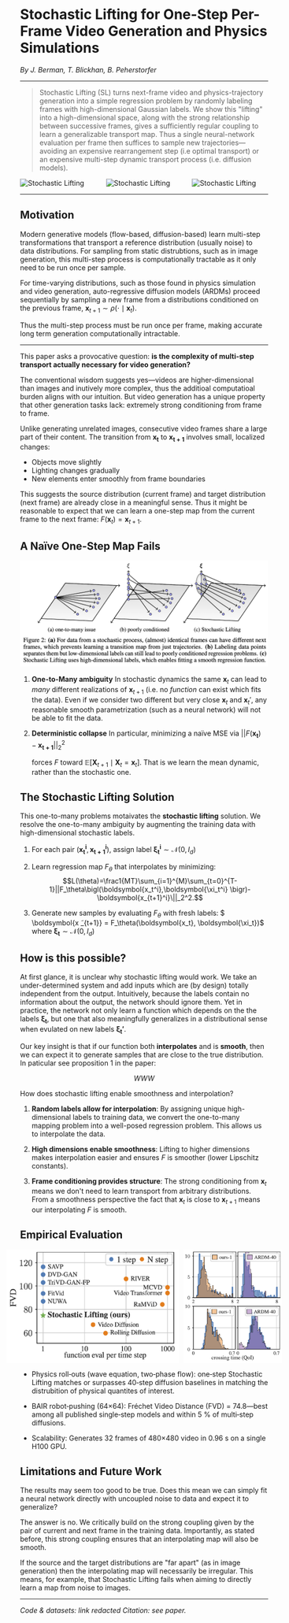 # Stochastic Lifting for One-Step Per-Frame Video Generation and Physics Simulations

*By J. Berman, T. Blickhan, B. Peherstorfer*

---

> Stochastic Lifting (SL) turns next-frame video and physics-trajectory generation into a simple regression problem by randomly labeling frames with high-dimensional Gaussian labels. We show this "lifting" into a high-dimensional space, along with the strong relationship between successive frames, gives a sufficiently regular coupling to learn a generalizable transport map. Thus a single neural-network evaluation per frame then suffices to sample new trajectories—avoiding an expensive rearrangement step (i.e optimal transport) or an expensive multi-step dynamic transport process (i.e. diffusion models).

<div style="display: flex; justify-content: center; gap: 20px;">
  <img src="/blog/posts/sl_1.gif" alt="Stochastic Lifting" width="200">
  <img src="/blog/posts/sl_1.gif" alt="Stochastic Lifting" width="200">
  <img src="/blog/posts/sl_1.gif" alt="Stochastic Lifting" width="200">
</div>

---

## Motivation

Modern generative models (flow-based, diffusion-based) learn multi-step transformations that transport a reference distribution (usually noise) to data distributions. For sampling from static distrubtions, such as in image generation, this multi-step process is computationally tractable as it only need to be run once per sample.

For time-varying distributions, such as those found in physics simulation and video generation, auto-regressive diffusion models (ARDMs) proceed sequentially by sampling a new frame from a distributions conditioned on the previous frame, $\boldsymbol x_{t+1}\sim\rho(\cdot\mid \boldsymbol x_{t})$. 

Thus the multi-step process must be run once per frame, making accurate long term generation computationally intractable.

---

This paper asks a provocative question: **is the complexity of multi-step transport actually necessary for video generation?**

The conventional wisdom suggests yes—videos are higher-dimensional than images and inutively more complex, thus the additioal computatioal burden aligns with our intuition. But video generation has a unique property that other generation tasks lack: extremely strong conditioning from frame to frame.

Unlike generating unrelated images, consecutive video frames share a large part of their content. The transition from $\boldsymbol{x_t}$ to $\boldsymbol{x_{t+1}}$ involves small, localized changes:
- Objects move slightly
- Lighting changes gradually  
- New elements enter smoothly from frame boundaries

This suggests the source distribution (current frame) and target distribution (next frame) are already close in a meaningful sense. Thus it might be reasonable to expect that we can learn a one-step map from the current frame to the next frame: $F(\boldsymbol x_t) = \boldsymbol x_{t+1}$.

## A Naïve One-Step Map Fails
   ![one-to-many](/blog/posts/lifting_tikz.png)
1. **One-to-Many ambiguity**
   In stochastic dynamics the same $\boldsymbol x_t$ can lead to *many* different realizations of $\boldsymbol x_{t+1}$ (i.e. no *function* can exist which fits the data). Even if we consider two different but very close $\boldsymbol x_t$ and $\boldsymbol x_t'$, any reasonable smooth parametrization (such as a neural network) will not be able to fit the data.

2. **Deterministic collapse**
   In particular, minimizing a naïve MSE via  $||F(\boldsymbol{x_t})-\boldsymbol{x_{t+1}}||_2^2$

   forces $F$ toward $\mathbb E[\mathbf X_{t+1}\mid\mathbf X_t=\boldsymbol x_t]$. That is we learn the mean dynamic, rather than the stochastic one.



## The Stochastic Lifting Solution

This one-to-many problems motaivates the **stochastic lifting** solution. We resolve the one-to-many ambiguity by augmenting the training data with high-dimensional stochastic labels.

1. For each pair $(\boldsymbol{x_t^i}, \boldsymbol{x_{t+1}^i})$, assign label $\boldsymbol{\xi_t^i} \sim \mathcal N(0, I_d)$

2. Learn regression map $F_\theta$ that interpolates by minimizing: $$L(\theta)=\frac1{MT}\sum_{i=1}^{M}\sum_{t=0}^{T-1}||F_\theta\bigl(\boldsymbol{x_t^i},\boldsymbol{\xi_t^i} \bigr)-\boldsymbol{x_{t+1}^i}\||_2^2.$$

3. Generate new samples by evaluating $F_\theta$ with fresh labels:
$ \boldsymbol{x ̃_{t+1}} = F_\theta(\boldsymbol{x_t}, \boldsymbol{\xi_t})$ where $\boldsymbol{\xi_t} \sim \mathcal N(0, I_d)$

## How is this possible?

At first glance, it is unclear why stochastic lifting would work. We take an under-determined system and add inputs which are (by design) totally independent from the output. Intuitively, because the labels contain no information about the output, the network should ignore them. Yet in practice, the network not only learn a function which depends on the the labels $\boldsymbol{\xi_t}$, but one that also meaningfully generalizes in a distributional sense when evulated on new labels $\boldsymbol{\xi_t'}$.

Our key insight is that if our function both **interpolates** and is **smooth**, then we can expect it to generate samples that are close to the true distribution. In paticular see proposition 1 in the paper:

$$WWW$$

How does stochastic lifting enable smoothness and interpolation?

1. **Random labels allow for interpolation**: By assigning unique high-dimensional labels to training data, we convert the one-to-many mapping problem into a well-posed regression problem. This allows us to interpolate the data.

2. **High dimensions enable smoothness**: Lifting to higher dimensions makes interpolation easier and ensures $F$ is smoother (lower Lipschitz constants).

3. **Frame conditioning provides structure**: The strong conditioning from $\boldsymbol x_t$ means we don't need to learn transport from arbitrary distributions. From a smoothness perspective the fact that $\boldsymbol x_t$ is close to $\boldsymbol x_{t+1}$ means our interpolating $F$ is smooth.

## Empirical Evaluation
<div style="display: flex; justify-content: center; gap: 10px;">
  <img src="/blog/posts/SI_fvd.png" alt="fvd" width="350">
  <img src="/blog/posts/qoi.png" alt="qoi" width="200">
</div>

 - Physics roll‐outs (wave equation, two‐phase flow): one‐step Stochastic Lifting matches or surpasses 40‐step diffusion baselines in matching the distrubition of physical quantites of interest.

 - BAIR robot‐pushing (64×64): Fréchet Video Distance (FVD) = 74.8—best among all published single‐step models and within 5 % of multi‐step diffusions.

 - Scalability: Generates 32 frames of 480×480 video in 0.96 s on a single H100 GPU.

 ## Limitations and Future Work

The results may seem too good to be true. Does this mean we can simply fit a neural network directly with uncoupled noise to data and expect it to generalize?

The answer is no. We critically build on the strong coupling given by the pair of current and next frame in the training data. Importantly, as stated before, this strong coupling ensures that an interpolating map will also be smooth. 

If the source and the target distributions are "far apart" (as in image generation) then the interpolating map will necessarily be irregular. This means, for example, that Stochastic Lifting fails when aiming to directly learn a map from noise to images. 

---

*Code & datasets:* *link redacted*
*Citation:* *see paper.*
